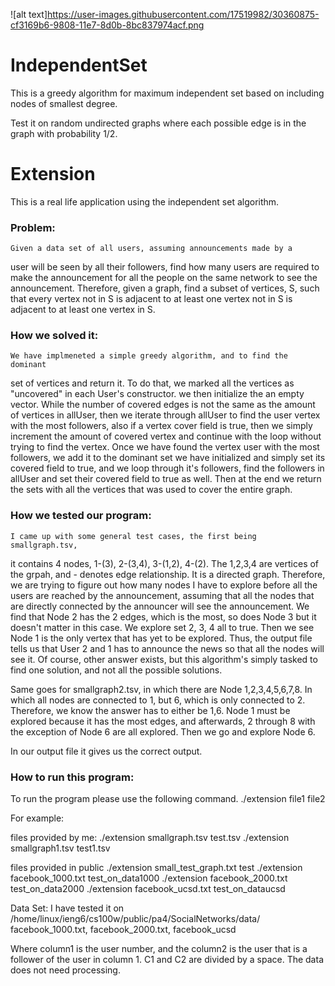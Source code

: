 ![alt text]https://user-images.githubusercontent.com/17519982/30360875-cf3169b6-9808-11e7-8d0b-8bc837974acf.png
# IndependentSet
This is a greedy algorithm for maximum independent set based on including nodes of smallest degree. 

Test it on random undirected graphs where each possible edge is in the graph with probability 1/2.

# Extension

This is a real life application using the independent set algorithm.

### Problem: 
	Given a data set of all users, assuming announcements made by a
user will be seen by all their followers, find how many users are required to 
make the announcement for all the people on the same network to see the
announcement. Therefore, given a graph, find a subset of vertices, S, such that
every vertex not in S is adjacent to at least one vertex not in S is adjacent 
to at least one vertex in S.

### How we solved it: 
	We have implmeneted a simple greedy algorithm, and to find the dominant
set of vertices and return it. To do that, we marked all the vertices as
"uncovered" in each User's constructor. we then initialize the an empty
vector. While the number of covered edges is not the same as the amount of
vertices in allUser, then we iterate through allUser to find the user vertex
with the most followers, also if a vertex cover field is true, then we simply
increment the amount of covered vertex and continue with the loop without
trying to find the vertex.
	Once we have found the vertex user with the most followers, we add it 
to the dominant set we have initialized and simply set its covered field to 
true, and we loop through it's followers, find the followers in allUser and 
set their covered field to true as well. Then at the end we return the sets
with all the vertices that was used to cover the entire graph.


### How we tested our program:
	I came up with some general test cases, the first being smallgraph.tsv,
it contains 4 nodes, 1-(3), 2-(3,4), 3-(1,2), 4-(2). The 1,2,3,4 are vertices
of the grpah, and - denotes edge relationship. It is a directed graph.
Therefore, we are trying to figure out how many nodes I have to explore before
all the users are reached by the announcement, assuming that all the nodes
that are directly connected by the announcer will see the announcement.
We find that Node 2 has the 2 edges, which is the most, so does Node 3 but it 
doesn't matter in this case. We explore set 2, 3, 4 all to true. Then we see
Node 1 is the only vertex that has yet to be explored. Thus, the output file
tells us that User 2 and 1 has to announce the news so that all the nodes
will see it. Of course, other answer exists, but this algorithm's simply tasked
to find one solution, and not all the possible solutions.

  Same goes for smallgraph2.tsv, in which there are Node 1,2,3,4,5,6,7,8. In which
all nodes are connected to 1, but 6, which is only connected to 2.
Therefore, we know the answer has to either be 1,6. Node 1 must be
explored because it has the most edges, and afterwards, 2 through 8 with the
exception of Node 6 are all explored. Then we go and explore Node 6. 

In our output file it gives us the correct output. 


### How to run this program:

To run the program please use the following command.
./extension file1 file2

For example:

files provided by me:
./extension smallgraph.tsv test.tsv
./extension smallgraph1.tsv test1.tsv

files provided in public
./extension small_test_graph.txt test
./extension facebook_1000.txt test_on_data1000
./extension facebook_2000.txt test_on_data2000
./extension facebook_ucsd.txt test_on_dataucsd

Data Set:
I have tested it on /home/linux/ieng6/cs100w/public/pa4/SocialNetworks/data/
facebook_1000.txt, facebook_2000.txt, facebook_ucsd

Where column1 is the user number, and the column2 is the
user that is a follower of the user in column 1. C1 and C2 are divided by a
space. The data does not need processing. 
